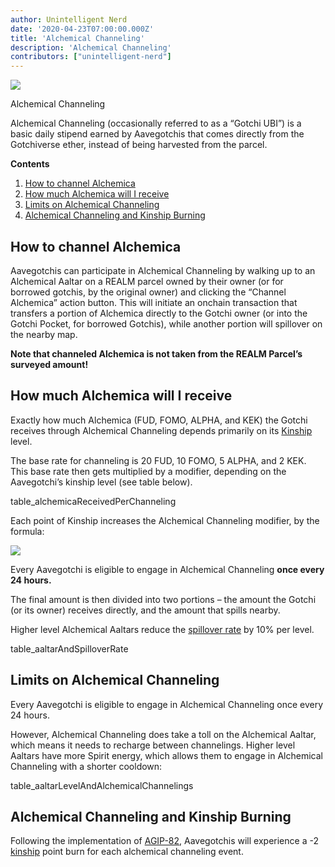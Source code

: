 ```yaml
---
author: Unintelligent Nerd
date: '2020-04-23T07:00:00.000Z'
title: 'Alchemical Channeling'
description: 'Alchemical Channeling'
contributors: ["unintelligent-nerd"]
---
```


<div class="headerImageContainer">
<img class="headerImage" src="/alchemical-channeling/alchemical-channeling.png">
<p class="headerImageText">Alchemical Channeling</p>
</div>

Alchemical Channeling (occasionally referred to as a “Gotchi UBI”) is a basic daily stipend earned by Aavegotchis that comes directly from the Gotchiverse ether, instead of being harvested from the parcel.

<div class="contentsBox">

**Contents**

<ol>
<li><a href=#how-to-channel-alchemica>How to channel Alchemica</a></li>
<li><a href=#how-much-alchemica-will-i-receive>How much Alchemica will I receive</a></li>
<li><a href=#limits-on-alchemical-channeling>Limits on Alchemical Channeling</a></li>
<li><a href=#alchemical-channeling-and-kinship-burning>Alchemical Channeling and Kinship Burning</a></li>
</ol>

</div>

## How to channel Alchemica


Aavegotchis can participate in Alchemical Channeling by walking up to an Alchemical Aaltar on a REALM parcel owned by their owner (or for borrowed gotchis, by the original owner) and clicking the “Channel Alchemica” action button. This will initiate an onchain transaction that transfers a portion of Alchemica directly to the Gotchi owner (or into the Gotchi Pocket, for borrowed Gotchis), while another portion will spillover on the nearby map.

**Note that channeled Alchemica is not taken from the REALM Parcel’s surveyed amount!**

## How much Alchemica will I receive

Exactly how much Alchemica (FUD, FOMO, ALPHA, and KEK) the Gotchi receives through Alchemical Channeling depends primarily on its [Kinship](/kinship) level.

The base rate for channeling is 20 FUD, 10 FOMO, 5 ALPHA, and 2 KEK. This base rate then gets multiplied by a modifier, depending on the Aavegotchi’s kinship level (see table below).

table_alchemicaReceivedPerChanneling

Each point of Kinship increases the Alchemical Channeling modifier, by the formula:

<img class="bodyImage" src="/alchemical-channeling/alchemical-channeling-modifier.png">

Every Aavegotchi is eligible to engage in Alchemical Channeling **once every 24 hours.**

The final amount is then divided into two portions – the amount the Gotchi (or its owner) receives directly, and the amount that spills nearby.

Higher level Alchemical Aaltars reduce the [spillover rate](/glossary#spillover-rate) by 10% per level.

table_aaltarAndSpilloverRate

## Limits on Alchemical Channeling

Every Aavegotchi is eligible to engage in Alchemical Channeling once every 24 hours.

However, Alchemical Channeling does take a toll on the Alchemical Aaltar, which means it needs to recharge between channelings. Higher level Aaltars have more Spirit energy, which allows them to engage in Alchemical Channeling with a shorter cooldown:

table_aaltarLevelAndAlchemicalChannelings

## Alchemical Channeling and Kinship Burning

Following the implementation of [AGIP-82](/aavegotchi-improvement-proposals#channel-alchemica-through-a--2-kinship-burn), Aavegotchis will experience a -2 [kinship](/kinship) point burn for each alchemical channeling event.